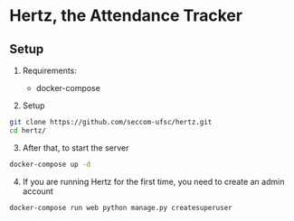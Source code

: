 Hertz, the Attendance Tracker
=============================

Setup
-----
1. Requirements:
    * docker-compose

2. Setup
```bash
git clone https://github.com/seccom-ufsc/hertz.git
cd hertz/
```

3. After that, to start the server
```bash
docker-compose up -d
```

4. If you are running Hertz for the first time, you need to create an admin account
```bash
docker-compose run web python manage.py createsuperuser
```

